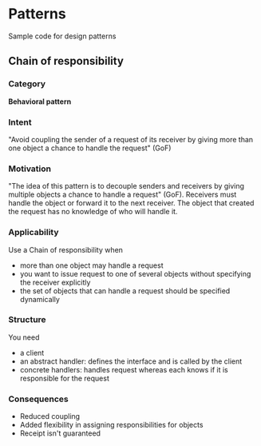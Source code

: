 Patterns
========

Sample code for design patterns

## Chain of responsibility

### Category

**Behavioral pattern**

### Intent

"Avoid coupling the sender of a request of its receiver by giving more than one object a chance to handle the request" (GoF)

### Motivation

"The idea of this pattern is to decouple senders and receivers by giving multiple objects a chance to handle a request" (GoF).
Receivers must handle the object or forward it to the next receiver. The object that created the request has no knowledge
of who will handle it.

### Applicability

Use a Chain of responsibility when

* more than one object may handle a request
* you want to issue request to one of several objects without specifying the receiver explicitly
* the set of objects that can handle a request should be specified dynamically

### Structure

You need

* a client
* an abstract handler: defines the interface and is called by the client
* concrete handlers: handles request whereas each knows if it is responsible for the request

### Consequences

* Reduced coupling
* Added flexibility in assigning responsibilities for objects
* Receipt isn't guaranteed
